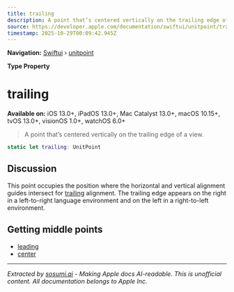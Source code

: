 ```yaml
---
title: trailing
description: A point that’s centered vertically on the trailing edge of a view.
source: https://developer.apple.com/documentation/swiftui/unitpoint/trailing
timestamp: 2025-10-29T00:09:42.945Z
---
```


**Navigation:** [Swiftui](/documentation/swiftui) › [unitpoint](/documentation/swiftui/unitpoint)

**Type Property**

# trailing

**Available on:** iOS 13.0+, iPadOS 13.0+, Mac Catalyst 13.0+, macOS 10.15+, tvOS 13.0+, visionOS 1.0+, watchOS 6.0+

> A point that’s centered vertically on the trailing edge of a view.

```swift
static let trailing: UnitPoint
```

## Discussion

This point occupies the position where the horizontal and vertical alignment guides intersect for [trailing](/documentation/swiftui/alignment/trailing) alignment. The trailing edge appears on the right in a left-to-right language environment and on the left in a right-to-left environment.

## Getting middle points

- [leading](/documentation/swiftui/unitpoint/leading)
- [center](/documentation/swiftui/unitpoint/center)

---

*Extracted by [sosumi.ai](https://sosumi.ai) - Making Apple docs AI-readable.*
*This is unofficial content. All documentation belongs to Apple Inc.*
